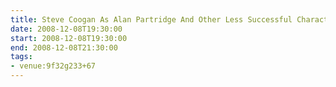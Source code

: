 ```yaml
---
title: Steve Coogan As Alan Partridge And Other Less Successful Characters
date: 2008-12-08T19:30:00
start: 2008-12-08T19:30:00
end: 2008-12-08T21:30:00
tags:
- venue:9f32g233+67
---
```

